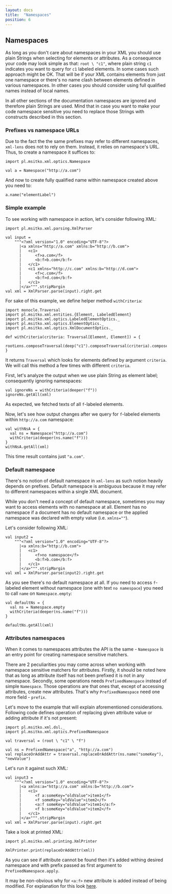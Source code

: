 ```yaml
---
layout: docs
title:  "Namespaces"
position: 6
---
```


## Namespaces

As long as you don't care about namespaces in your XML you should use plain Strings when selecting for elements
or attributes. As a consequence your code may look simple as that: `root \ "c1"`, where plain string `c1` indicates you
want to query for `c1` labeled elements. In some cases such approach might be OK. That will be if your XML contains 
elements from just one namespace or there's no name clash between elements defined in various 
namespaces. In other cases you should consider using full qualified names instead of local names.

In all other sections of the documentation namespaces are ignored and therefore plain Strings are used. Mind that in case
you want to make your code namespace sensitive you need to replace those Strings with constructs described in this section.

### Prefixes vs namespace URLs

Due to the fact the the same prefixes may refer to different namespaces, `xml-lens` does not to rely on them. Instead, 
it relies on namespace's URL. Thus, to create a namespace it suffices to:

```tut:book
import pl.msitko.xml.optics.Namespace

val a = Namespace("http://a.com")
```

And now to create fully qualified name within namespace created above you need to:

```tut:book
a.name("elementLabel")
```

### Simple example

To see working with namespace in action, let's consider following XML:

```tut:silent
import pl.msitko.xml.parsing.XmlParser

val input =
    """<?xml version="1.0" encoding="UTF-8"?>
      |<a xmlns="http://a.com" xmlns:b="http://b.com">
      |   <c1>
      |      <f>a.com</f>
      |      <b:f>b.com</b:f>
      |   </c1>
      |   <c1 xmlns="http://c.com" xmlns:b="http://d.com">
      |      <f>c.com</f>
      |      <b:f>d.com</b:f>
      |   </c1>
      |</a>""".stripMargin
val xml = XmlParser.parse(input).right.get
```

For sake of this example, we define helper method `withCriteria`:

```tut
import monocle.Traversal
import pl.msitko.xml.entities.{Element, LabeledElement}
import pl.msitko.xml.optics.LabeledElementOptics._
import pl.msitko.xml.optics.ElementOptics._
import pl.msitko.xml.optics.XmlDocumentOptics._

def withCriteria(criteria: Traversal[Element, Element]) = {
  rootLens.composeTraversal(deep("c1").composeTraversal(criteria).composeOptional(hasTextOnly))
}
```

It returns `Traversal` which looks for elements defined by argument `criteria`. We will call this method a few times 
with different `criteria`.

First, let's analyze the output when we use plain String as element label; consequently ignoring namespaces:

```tut:book
val ignoreNs = withCriteria(deeper("f"))
ignoreNs.getAll(xml)
```

As expected, we fetched texts of all `f`-labeled elements.

Now, let's see how output changes after we query for `f`-labeled elements within `http://a.com` namespace:
 
```tut:book
val withNsA = {
  val ns = Namespace("http://a.com")
  withCriteria(deeper(ns.name("f")))
}
withNsA.getAll(xml)
```

This time result contains just `"a.com"`.

### Default namespace

There's no notion of default namespace in `xml-lens` as such notion heavily depends on prefixes. Default namespace is 
ambiguous because it may refer to different namespaces within a single XML document.

While you don't need a concept of default namespace, sometimes you may want to access elements with no namespace at all.
Element has no namespace if a document has no default namespace or the applied namespace was declared with empty value 
(i.e. `xmlns=""`).

Let's consider following XML:

```tut:silent
val input2 =
    """<?xml version="1.0" encoding="UTF-8"?>
      |<a xmlns:b="http://b.com">
      |   <c1>
      |      <f>no namespace</f>
      |      <b:f>b.com</b:f>
      |   </c1>
      |</a>""".stripMargin
val xml = XmlParser.parse(input2).right.get
```

As you see there's no default namespace at all. If you need to access `f`-labeled element without namespace (one with 
text `no namespace`) you need to call `name` on `Namespace.empty`:

```tut:book
val defaultNs = {
  val ns = Namespace.empty
  withCriteria(deeper(ns.name("f")))
}

defaultNs.getAll(xml)
```

### Attributes namespaces

When it comes to namespaces attributes the API is the same - `Namespace` is an entry point for creating namespace 
sensitive matchers.

There are 2 peculiarities you may come across when working with namespace sensitive matchers for attributes. 
Firstly, it should be noted here that as long as attribute itself has not been prefixed it is not in any namespace.
Secondly, some operations needs `PrefixedNamespace` instead of simple `Namespace`. Those operations are
that ones that, except of accessing attributes, create new attributes. That's why `PrefixedNamespace` need one more field - 
`prefix`.

Let's move to the example that will explain aforementioned considerations. Following code defines operation of replacing
given attribute value or adding attribute if it's not present: 

```tut:silent
import pl.msitko.xml.dsl._
import pl.msitko.xml.optics.PrefixedNamespace

val traversal = (root \ "c1" \ "f")

val ns = PrefixedNamespace("a", "http://a.com")
val replaceOrAddAttr = traversal.replaceOrAddAttr(ns.name("someKey"), "newValue")
```

Let's run it against such XML:

```tut:silent
val input3 =
    """<?xml version="1.0" encoding="UTF-8"?>
      |<a xmlns:a="http://a.com" xmlns:b="http://b.com">
      |   <c1>
      |      <f a:someKey="oldValue">item1</f>
      |      <f someKey="oldValue">item2</f>
      |      <a:f someKey="oldValue">item1</a:f>
      |      <f b:someKey="oldValue">item2</f>
      |   </c1>
      |</a>""".stripMargin
val xml = XmlParser.parse(input).right.get
```

Take a look at printed XML:

```tut:book
import pl.msitko.xml.printing.XmlPrinter

XmlPrinter.print(replaceOrAddAttr(xml))
```

As you can see if attribute cannot be found then it's added withing desired namespace and with prefix passed as
first argument to `PrefixedNamespace.apply`.

It may be non-obvious why for `<a:f>` new attribute is added instead of being modified. For explanation for this 
look [here](https://stackoverflow.com/questions/41561/xml-namespaces-and-attributes).
